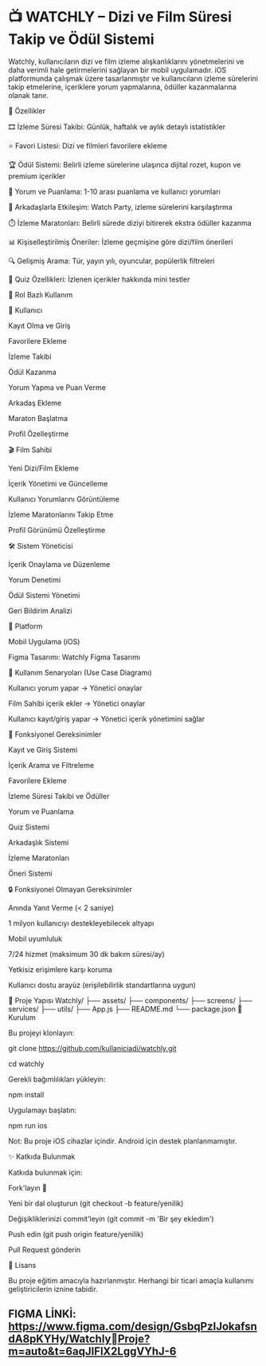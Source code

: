 # 📺 WATCHLY – Dizi ve Film Süresi Takip ve Ödül Sistemi
Watchly, kullanıcıların dizi ve film izleme alışkanlıklarını yönetmelerini ve daha verimli hale getirmelerini sağlayan bir mobil uygulamadır. iOS platformunda çalışmak üzere tasarlanmıştır ve kullanıcıların izleme sürelerini takip etmelerine, içeriklere yorum yapmalarına, ödüller kazanmalarına olanak tanır.

🚀 Özellikler

🎞️ İzleme Süresi Takibi: Günlük, haftalık ve aylık detaylı istatistikler

⭐ Favori Listesi: Dizi ve filmleri favorilere ekleme

🏆 Ödül Sistemi: Belirli izleme sürelerine ulaşınca dijital rozet, kupon ve premium içerikler

💬 Yorum ve Puanlama: 1-10 arası puanlama ve kullanıcı yorumları

👥 Arkadaşlarla Etkileşim: Watch Party, izleme sürelerini karşılaştırma

⏱️ İzleme Maratonları: Belirli sürede diziyi bitirerek ekstra ödüller kazanma

📊 Kişiselleştirilmiş Öneriler: İzleme geçmişine göre dizi/film önerileri

🔍 Gelişmiş Arama: Tür, yayın yılı, oyuncular, popülerlik filtreleri

🧩 Quiz Özellikleri: İzlenen içerikler hakkında mini testler

👤 Rol Bazlı Kullanım







👥 Kullanıcı

Kayıt Olma ve Giriş

Favorilere Ekleme

İzleme Takibi

Ödül Kazanma

Yorum Yapma ve Puan Verme

Arkadaş Ekleme

Maraton Başlatma

Profil Özelleştirme


🎬 Film Sahibi

Yeni Dizi/Film Ekleme

İçerik Yönetimi ve Güncelleme

Kullanıcı Yorumlarını Görüntüleme

İzleme Maratonlarını Takip Etme

Profil Görünümü Özelleştirme


🛠️ Sistem Yöneticisi

İçerik Onaylama ve Düzenleme

Yorum Denetimi

Ödül Sistemi Yönetimi

Geri Bildirim Analizi

📱 Platform

Mobil Uygulama (iOS)

Figma Tasarımı: Watchly Figma Tasarımı


📄 Kullanım Senaryoları (Use Case Diagramı)

Kullanıcı yorum yapar → Yönetici onaylar

Film Sahibi içerik ekler → Yönetici onaylar

Kullanıcı kayıt/giriş yapar → Yönetici içerik yönetimini sağlar


🧩 Fonksiyonel Gereksinimler

Kayıt ve Giriş Sistemi

İçerik Arama ve Filtreleme

Favorilere Ekleme

İzleme Süresi Takibi ve Ödüller

Yorum ve Puanlama

Quiz Sistemi

Arkadaşlık Sistemi

İzleme Maratonları

Öneri Sistemi

🔒 Fonksiyonel Olmayan Gereksinimler

Anında Yanıt Verme (< 2 saniye)

1 milyon kullanıcıyı destekleyebilecek altyapı

Mobil uyumluluk

7/24 hizmet (maksimum 30 dk bakım süresi/ay)

Yetkisiz erişimlere karşı koruma

Kullanıcı dostu arayüz (erişilebilirlik standartlarına uygun)

📁 Proje Yapısı
Watchly/
├── assets/
├── components/
├── screens/
├── services/
├── utils/
├── App.js
├── README.md
└── package.json
🔧 Kurulum

Bu projeyi klonlayın:

git clone https://github.com/kullaniciadi/watchly.git

cd watchly

Gerekli bağımlılıkları yükleyin:

npm install

Uygulamayı başlatın:

npm run ios

Not: Bu proje iOS cihazlar içindir. Android için destek planlanmamıştır.

✨ Katkıda Bulunmak

Katkıda bulunmak için:

Fork'layın 🍴

Yeni bir dal oluşturun (git checkout -b feature/yenilik)

Değişikliklerinizi commit'leyin (git commit -m 'Bir şey ekledim')

Push edin (git push origin feature/yenilik)

Pull Request gönderin



📜 Lisans

Bu proje eğitim amacıyla hazırlanmıştır. Herhangi bir ticari amaçla kullanımı geliştiricilerin iznine tabidir.


## FIGMA LİNKİ: https://www.figma.com/design/GsbqPzIJokafsndA8pKYHy/WatchlyProje?m=auto&t=6aqJIFlX2LggVYhJ-6
